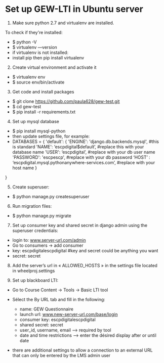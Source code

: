 # Set up GEW-LTI in Ubuntu server

1. Make sure python 2.7  and virtualenv are installed. 

To check if they're installed:
* $ python -V
* $ virtualenv —version
* if virtualenv is not installed:
* install pip then pip install virtualenv

2. Create virtual environment and activate it
* $ virtualenv env
* $ source env/bin/activate

3. Get code and install packages
* $ git clone https://github.com/paula628/gew-test.git
* $ cd gew-test
* $ pip install -r requirements.txt

4. Set up mysql database
* $ pip install mysql-python
* then update settings file, for example:
* DATABASES = {
    'default': {
        'ENGINE': 'django.db.backends.mysql', #this is standard
        'NAME': ‘escpdigital$default’, #replace this with your database name
        'USER': ‘escpdigital’, #replace with your db user name
        'PASSWORD': 'escpescp', #replace with your db password
	      ‘HOST’ : ‘escpdigital.mysql.pythonanywhere-services.com’, #replace with your host name
    }

}

5. Create superuser:
* $ python manage.py createsuperuser

6. Run migration files:
* $ python manage.py migrate

7. Set up consumer key and shared secret in django admin using the superuser credentials:
* login to: www.server-url.com/admin
* Go to consumers -> add consumer
* key: escpdigitalescpdigital #key and secret could be anything you want
* secret: secret

8. Add the server’s url in « ALLOWED_HOSTS » in the settings file located in wheelproj.settings 

9. Set up blackboard LTI:
* Go to  Course Content -> Tools -> Basic LTI tool 
* Sélect the By URL tab and fill in the following:

	* name: GEW Questionnaire
	* launch url: www.new-server-url.com/base/login
	* consumer key: escpdigitalescpdigital
	* shared secret: secret
	* user_id, username, email —> required by tool
	* date and time restrictions —> enter the désired display after or until date 

*  there are additional settings to allow a connection to an external URL that can only be entered by the LMS admin user

